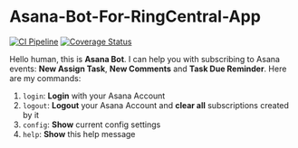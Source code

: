 # Asana-Bot-For-RingCentral-App

[![CI Pipeline](https://github.com/ringcentral/ringcentral-asana-notification-bot-add-in/actions/workflows/release.yml/badge.svg)](https://github.com/ringcentral/ringcentral-asana-notification-bot-add-in/actions/workflows/release.yml)
[![Coverage Status](https://coveralls.io/repos/github/ringcentral/ringcentral-asana-notification-bot-add-in/badge.svg?branch=main)](https://coveralls.io/github/ringcentral/ringcentral-asana-notification-bot-add-in?branch=main)

Hello human, this is **Asana Bot**.
I can help you with subscribing to Asana events: **New Assign Task**, **New Comments** and **Task Due Reminder**. Here are my commands:
1. `login`: **Login** with your Asana Account
2. `logout`: **Logout** your Asana Account and **clear all** subscriptions created by it
3. `config`: **Show** current config settings
4. `help`: **Show** this help message